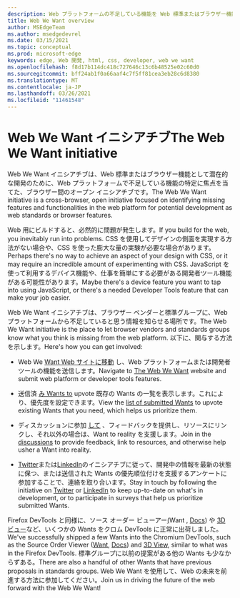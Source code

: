 ```yaml
---
description: Web プラットフォームの不足している機能を Web 標準またはブラウザー機能として開発するためのクロスブラウザー イニシアチブ。
title: Web We Want overview
author: MSEdgeTeam
ms.author: msedgedevrel
ms.date: 03/15/2021
ms.topic: conceptual
ms.prod: microsoft-edge
keywords: edge, Web 開発, html, css, developer, web we want
ms.openlocfilehash: f8d17b114dc418c727646c13c6b48525e02c60d0
ms.sourcegitcommit: bff24ab1f0a66aaf4c7f5ff81cea3eb28c6d8380
ms.translationtype: MT
ms.contentlocale: ja-JP
ms.lasthandoff: 03/26/2021
ms.locfileid: "11461548"
---
```

# <a name="the-web-we-want-initiative"></a><span data-ttu-id="766bd-104">Web We Want イニシアチブ</span><span class="sxs-lookup"><span data-stu-id="766bd-104">The Web We Want initiative</span></span>

<span data-ttu-id="766bd-105">Web We Want イニシアチブは、Web 標準またはブラウザー機能として潜在的な開発のために、Web プラットフォームで不足している機能の特定に焦点を当てた、ブラウザー間のオープン イニシアチブです。</span><span class="sxs-lookup"><span data-stu-id="766bd-105">The Web We Want initiative is a cross-browser, open initiative focused on identifying missing features and functionalities in the web platform for potential development as web standards or browser features.</span></span>

<span data-ttu-id="766bd-106">Web 用にビルドすると、必然的に問題が発生します。</span><span class="sxs-lookup"><span data-stu-id="766bd-106">If you build for the web, you inevitably run into problems.</span></span> <span data-ttu-id="766bd-107">CSS を使用してデザインの側面を実現する方法がない場合や、CSS を使った膨大な量の実験が必要な場合があります。</span><span class="sxs-lookup"><span data-stu-id="766bd-107">Perhaps there's no way to achieve an aspect of your design with CSS, or it may require an incredible amount of experimenting with CSS.</span></span> <span data-ttu-id="766bd-108">JavaScript を使って利用するデバイス機能や、仕事を簡単にする必要がある開発者ツール機能がある可能性があります。</span><span class="sxs-lookup"><span data-stu-id="766bd-108">Maybe there's a device feature you want to tap into using JavaScript, or there's a needed Developer Tools feature that can make your job easier.</span></span>

<span data-ttu-id="766bd-109">Web We Want イニシアチブは、ブラウザー ベンダーと標準グループに、Web プラットフォームから不足していると思う情報を知らせる場所です。</span><span class="sxs-lookup"><span data-stu-id="766bd-109">The Web We Want initiative is the place to let browser vendors and standards groups know what you think is missing from the web platform.</span></span> <span data-ttu-id="766bd-110">以下に、関与する方法を示します。</span><span class="sxs-lookup"><span data-stu-id="766bd-110">Here's how you can get involved:</span></span>

*   <span data-ttu-id="766bd-111">Web We [Want Web サイトに移動][WebWeWant] し、Web プラットフォームまたは開発者ツールの機能を送信します。</span><span class="sxs-lookup"><span data-stu-id="766bd-111">Navigate to [The Web We Want][WebWeWant] website and submit web platform or developer tools features.</span></span>

*   <span data-ttu-id="766bd-112">送信済 [み Wants to][WebWeWantWants] upvote 既存の Wants の一覧を表示します。これにより、優先度を設定できます。</span><span class="sxs-lookup"><span data-stu-id="766bd-112">View the [list of submitted Wants][WebWeWantWants] to upvote existing Wants that you need, which helps us prioritize them.</span></span>

*   <span data-ttu-id="766bd-113">ディスカッションに参加 [して][GithubWebWeWantDiscussions] 、フィードバックを提供し、リソースにリンクし、それ以外の場合は、Want to reality を支援します。</span><span class="sxs-lookup"><span data-stu-id="766bd-113">Join in the [discussions][GithubWebWeWantDiscussions] to provide feedback, link to resources, and otherwise help usher a Want into reality.</span></span>

*   <span data-ttu-id="766bd-114">[Twitter][TwitterWebWeWant]または[LinkedIn][LinkedInWebWeWant]のイニシアチブに従って、開発中の情報を最新の状態に保つ、または送信された Wants の優先順位付けを支援するアンケートに参加することで、連絡を取り合います。</span><span class="sxs-lookup"><span data-stu-id="766bd-114">Stay in touch by following the initiative on [Twitter][TwitterWebWeWant] or [LinkedIn][LinkedInWebWeWant] to keep up-to-date on what's in development, or to participate in surveys that help us prioritize submitted Wants.</span></span>

<span data-ttu-id="766bd-115">Firefox DevTools と同様に、ソース オーダー ビューアー[\(][WebWeWantWants64]Want , [Docs][DevtoolsExperimentalFeaturesIndexSourceOrderViewer]\) や [3D ビュー][Devtools3DViewIndex]など、いくつかの Wants をクロム DevTools に正常に出荷しました。</span><span class="sxs-lookup"><span data-stu-id="766bd-115">We've successfully shipped a few Wants into the Chromium DevTools, such as the Source Order Viewer \([Want][WebWeWantWants64], [Docs][DevtoolsExperimentalFeaturesIndexSourceOrderViewer]\) and [3D View][Devtools3DViewIndex], similar to what was in the Firefox DevTools.</span></span> <span data-ttu-id="766bd-116">標準グループに以前の提案がある他の Wants も少なからずある。</span><span class="sxs-lookup"><span data-stu-id="766bd-116">There are also a handful of other Wants that have previous proposals in standards groups.</span></span> <span data-ttu-id="766bd-117">Web We Want を使用して、Web の未来を前進する方法に参加してください。</span><span class="sxs-lookup"><span data-stu-id="766bd-117">Join us in driving the future of the web forward with the Web We Want!</span></span>

<!-- links -->  

[Devtools3DViewIndex]: ../devtools-guide-chromium/3d-view/index.md "3D ビュー | Microsoft Docs"

[DevtoolsExperimentalFeaturesIndexSourceOrderViewer]: ../devtools-guide-chromium/experimental-features/index.md#source-order-viewer "ソース オーダー ビューアー - 実験的な|Microsoft Docs"

[WebWeWant]: https://webwewant.fyi "必要な Web"

[WebWeWantWants]: https://webwewant.fyi/wants "必要な情報|必要な Web"

[GithubWebWeWantDiscussions]: https://github.com/WebWeWant/webwewant.fyi/discussions "必要な Web について説明|GitHub"

[TwitterWebWeWant]: https://twitter.com/webwewantfyi "必要な Web |Twitter"

[LinkedInWebWeWant]: https://www.linkedin.com/company/the-web-we-want "必要な Web |LinkedIn"

[WebWeWantWants64]: https://webwewant.fyi/wants/64 "再配置されたコンテンツのソース注文ビューアーが必要です- What We Want |必要な Web"

